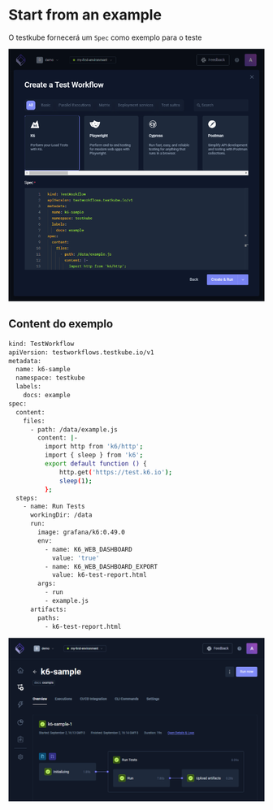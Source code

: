 # Start from an example

O testkube fornecerá um `Spec` como exemplo para o teste

<div align="center">

![Example](./images/example.png)

</div>


## Content do exemplo

```bash
kind: TestWorkflow
apiVersion: testworkflows.testkube.io/v1
metadata:
  name: k6-sample
  namespace: testkube
  labels:
    docs: example
spec:
  content:
    files:
      - path: /data/example.js
        content: |-
          import http from 'k6/http';
          import { sleep } from 'k6';
          export default function () {
              http.get('https://test.k6.io');
              sleep(1);
          };
  steps:
    - name: Run Tests
      workingDir: /data
      run:
        image: grafana/k6:0.49.0
        env:
          - name: K6_WEB_DASHBOARD
            value: 'true'
          - name: K6_WEB_DASHBOARD_EXPORT
            value: k6-test-report.html
        args:
          - run
          - example.js
      artifacts:
        paths:
          - k6-test-report.html
```

<div align="center">

![Example](./images/example-result.png)

</div>